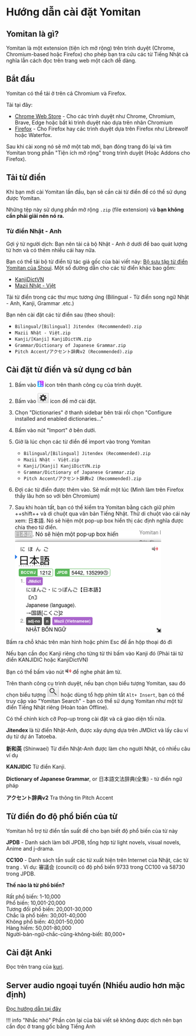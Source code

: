 # Hướng dẫn cài đặt Yomitan

## Yomitan là gì?
Yomitan là một extension (tiện ích mở rộng) trên trình duyệt (Chrome, Chromium-based hoặc Firefox) cho phép bạn tra cứu các từ Tiếng Nhật cả nghĩa lẫn cách đọc trên trang web một cách dễ dàng.

## Bắt đầu
Yomitan có thể tải ở trên cả Chromium và Firefox.

Tải tại đây:

- [Chrome Web Store](https://chromewebstore.google.com/detail/yomitan/likgccmbimhjbgkjambclfkhldnlhbnn) - Cho các trình duyệt như Chrome, Chromium, Brave, Edge hoặc bất kì trình duyệt nào dựa trên nhân Chromium
- [Firefox](https://addons.mozilla.org/en-GB/firefox/addon/yomitan/) - Cho Firefox hay các trình duyệt dựa trên Firefox như Librewolf hoặc Waterfox.

Sau khi cài xong nó sẽ mở một tab mới, bạn đóng trang đó lại và tìm Yomitan trong phần "Tiện ích mở rộng" trong trình duyệt (Hoặc Addons cho Firefox).

## Tải từ điển

Khi bạn mới cài Yomitan lần đầu, bạn sẽ cần cài từ điển để có thể sử dụng được Yomitan.

Những tệp này sử dụng phần mở rộng `.zip` (file extension) và **bạn không cần phải giải nén nó ra.**
  
### Từ điển Nhật - Anh

Gợi ý từ người dịch: Bạn nên tải cả bộ Nhật - Anh ở dưới để bao quát lượng từ hơn và có thêm nhiều cái hay nữa.

Bạn có thể tải bộ từ điển từ tác giả gốc của bài viết này: [Bộ sưu tập từ điển Yomitan của Shoui](https://learnjapanese.link/dictionaries). Một số đường dẫn cho các từ điển khác bao gồm:

- [KanjiDictVN](https://github.com/trungnt2910/KanjiDictVN/releases)
- [Mazii Nhật - Việt](https://github.com/PainterHalver/mazii_to_yomichan/releases/)

Tải từ điển trong các thư mục tương ứng (Bilingual - Từ điển song ngữ Nhật - Anh, Kanji, Grammar .etc.) 

Bạn nên cài đặt các từ điển sau (theo shoui):

- `Bilingual/[Bilingual] Jitendex (Recommended).zip`  
- `Mazii Nhật - Việt.zip`
- `Kanji/[Kanji] KanjiDictVN.zip`  
- `Grammar/Dictionary of Japanese Grammar.zip`  
- `Pitch Accent/アクセント辞典v2 (Recommended).zip`

## Cài đặt từ điển và sử dụng cơ bản
  
1. Bấm vào ![yomitan-icon](img/yomitan-icon.png) icon trên thanh công cụ của trình duyệt.  
2. Bấm vào ![cog](img/yomitan-cog.png) icon để mở cài đặt.  
3. Chọn "Dictionaries" ở thanh sidebar bên trái rồi chọn "Configure installed and enabled dictionaries…"  
4. Bấm vào nút "Import" ở bên dưới.  
5. Giờ là lúc chọn các từ điển để import vào trong Yomitan

    - `Bilingual/[Bilingual] Jitendex (Recommended).zip`  
    - `Mazii Nhật - Việt.zip`
    - `Kanji/[Kanji] KanjiDictVN.zip`  
    - `Grammar/Dictionary of Japanese Grammar.zip`  
    - `Pitch Accent/アクセント辞典v2 (Recommended).zip`

6. Đợi các từ điển được thêm vào. Sẽ mất một lúc (Mình làm trên Firefox thấy lâu hơn so với bên Chromium)
7. Sau khi hoàn tất, bạn có thể kiểm tra Yomitan bằng cách giữ phím ++shift++ và di chuột qua văn bản Tiếng Nhật. Thử di chuột vào cái này xem: 日本語. Nó sẽ hiện một pop-up box hiển thị các định nghĩa được chia theo từ điển.
![Yomitan Demo](img/yomidemo1.png) 

Bấm ra chỗ khác trên màn hình hoặc phím Esc để ẩn hộp thoại đó đi

Nếu bạn cần đọc Kanji riêng cho từng từ thì bấm vào Kanji đó (Phải tải từ điển KANJIDIC hoặc KanjiDictVN)

Bạn có thể bấm vào nút ![audio](img/yomichan-audio.png) để nghe phát âm từ.

Trên thanh công cụ trình duyệt, nếu bạn chọn biểu tượng Yomitan, sau đó chọn biểu tượng ![search icon](img/yomitan-search.png) hoặc dùng tổ hợp phím tắt `Alt+ Insert`, bạn có thể truy cập vào "Yomitan Search" - bạn có thể sử dụng Yomitan như một từ điển Tiếng Nhật riêng (Hoàn toàn Offline).
 
Có thể chỉnh kích cỡ Pop-up trong cài đặt và cả giao diện tối nữa.

**Jitendex** là từ điển Nhật-Anh, được xây dựng dựa trên JMDict và lấy câu ví dụ từ dự án Tatoeba.

**新和英** (Shinwaei) Từ điển Nhật-Anh được làm cho người Nhật, có nhiều câu ví dụ

**KANJIDIC** Từ điển Kanji.

**Dictionary of Japanese Grammar**, or 日本語文法辞典(全集) - từ điển ngữ pháp

**アクセント辞典v2** Tra thông tin Pitch Accent

## Từ điển đo độ phổ biến của từ

Yomitan hỗ trợ từ điển tần suất để cho bạn biết độ phổ biến của từ này

**JPDB** - Danh sách làm bởi JPDB, tổng hợp từ light novels, visual novels, Anime and j-drama. 

**CC100** - Danh sách tần suất các từ xuất hiện trên Internet của Nhật, các từ trang . Ví dụ: 審議会 (council) có độ phổ biến 9733 trong CC100 và 58730 trong JPDB.  

**Thế nào là từ phổ biến?**  

Rất phổ biến: 1-10,000  
Phổ biến: 10,001-20,000    
Tương đối phổ biến: 20,001-30,000   
Chắc là phổ biến: 30,001-40,000  
Không phổ biến: 40,001-50,000  
Hàng hiếm: 50,001-80,000  
Người-bản-ngữ-chắc-cũng-không-biết: 80,000+  

## Cài đặt Anki

Đọc trên trang của [kuri](https://donkuri.github.io/learn-japanese/setup/#anki-setup).

## Server audio ngoại tuyến (Nhiều audio hơn mặc định)

[Đọc hướng dẫn tại đây](https://github.com/themoeway/local-audio-yomichan)  

!!! info "Nhắc nhỏ"
    Phần còn lại của bài viết sẽ không được dịch nên bạn cần đọc ở trang gốc bằng Tiếng Anh
